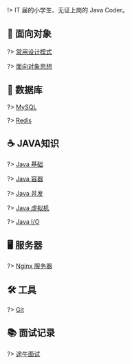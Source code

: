 !> IT 届的小学生、无证上岗的 Java Coder。

## 💁  面向对象
?> [常用设计模式](notes/设计模式.md)

?> [面向对象思想](notes/面向对象思想.md)

## 💾  数据库
?> [MySQL](notes/MySQL.md)

?> [Redis](notes/Redis.md)

## ☕️  JAVA知识
?> [Java 基础](notes/Java基础.md)

?> [Java 容器](notes/Java容器.md)

?> [Java 并发](notes/Java并发.md)

?> [Java 虚拟机](notes/Java虚拟机.md)

?> [Java I/O](notes/JavaIO.md)

## 🖥  服务器
?> [Nginx 服务器](notes/Nginx.md)

## 🛠  工具
?> [Git](notes/Git.md)

## 📚  面试记录
?> [途牛面试](notes/途牛面试.md)
